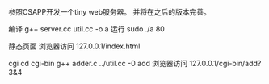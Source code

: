 参照CSAPP开发一个tiny web服务器。
并将在之后的版本完善。

编译 g++ server.cc util.cc -o a
运行 sudo ./a 80

静态页面
浏览器访问 127.0.0.1/index.html

cgi
cd cgi-bin
g++ adder.c ../util.cc -0 add
浏览器访问 127.0.0.1/cgi-bin/add?3&4
